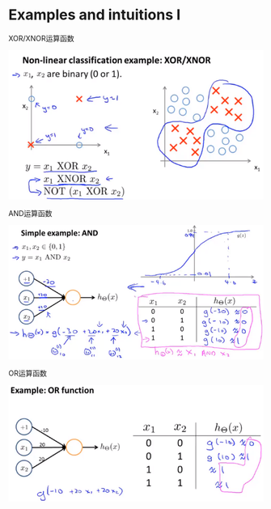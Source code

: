 # Examples and intuitions I



XOR/XNOR运算函数

![1619773156632](..\image\1619773156632.png)



AND运算函数

![image-20210502093851376](..\image\image-20210502093821102.png)



OR运算函数

![image-20210502094048171](..\image\image-20210502094048171.png)

